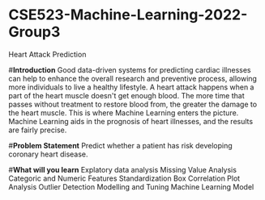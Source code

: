 # CSE523-Machine-Learning-2022-Group3
Heart Attack Prediction

#**Introduction**
Good data-driven systems for predicting cardiac illnesses can help to enhance the overall research and preventive process, allowing more individuals to live a healthy lifestyle. A heart attack happens when a part of the heart muscle doesn't get enough blood. The more time that passes without treatment to restore blood from, the greater the damage to the heart muscle. This is where Machine Learning enters the picture. Machine Learning aids in the prognosis of heart illnesses, and the results are fairly precise.

#**Problem Statement**
Predict whether a patient has risk developing coronary heart disease.

#**What will you learn**
Explatory data analysis
Missing Value Analysis
Categoric and Numeric Features
Standardization
Box Correlation Plot Analysis
Outlier Detection
Modelling and Tuning Machine Learning Model
